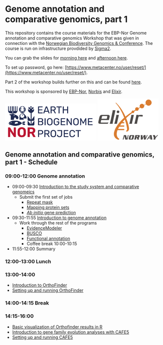 # Genome annotation and comparative genomics, part 1

This repository contains the course materials for the EBP-Nor Genome annotation and comparative genomics Workshop that was given in connection with the [Norwegian Biodiversity Genomics & Conference](https://www.ebpnor.org/english/conference/). The course is run on infrastructure provdided by [Sigma2](https://www.sigma2.no/).

You can grab the slides for [morning here](Genome_assembly_annotation_and_comparative_genomics_day_2_morning.pdf) and [afternoon here](Genome_assembly_annotation_and_comparative_genomics_day_2_afternoon.pdf).

To set up password, go here: [https://www.metacenter.no/user/reset/](https://www.metacenter.no/user/reset/).

Part 2 of the workshop builds further on this and can be found [here](https://github.com/ebp-nor/workshop-2024/tree/main/day3_comparative_genomics). 

This workshop is sponsored by [EBP-Nor](https://www.ebpnor.org/), [Norbis](https://norbis.w.uib.no/) and [Elixir](https://elixir.no/).

<img src="../day3_comparative_genomics/EBP_Nor-orig.png" alt="EBP_Nor logo" width="300"/> <img src="../data/Elixir.no.logo.png" alt="Elixir.no logo" width="200"/> 


##  Genome annotation and comparative genomics, part 1 - Schedule

### 09:00-12:00 Genome annotation

* 09:00-09:30 [Introduction to the study system and comparative genomeics](00_introduction.md)
  * Submit the first set of jobs
    * [Repeat mask](01_repeatmasking.md)
    * [Mapping protein sets](02_miniprot.md)
    * [_Ab initio_ gene prediction](03_galba.md)
* 09:30-11:55 [Introduction to genome annotation](slides_morning.pdf)
  * Work through the rest of the programs
    * [EvidenceModeler](04_evm.md)
    * [BUSCO](05_busco.md)
    * [Functional annotation](06_functional.md)
    * Coffee break 10:00-10:15
* 11:55-12:00 Summary

### 12:00-13:00 Lunch

### 13:00-14:00 
* [Introduction to OrthoFinder](slides_afternoon.pdf)
* [Setting up and running OrthoFinder](orthofinder.md)

### 14:00-14:15 Break

### 14:15-16:00 
* [Basic visualization of Orthofinder results in R](https://html-preview.github.io/?url=https://raw.githubusercontent.com/ebp-nor/workshop-2024/main/day2_genome_annotation/Orthofinder_stats_2024.html)
* [Introduction to gene family evolution analyses with CAFE5](Introduction_to_CAFE.pdf)
* [Setting up and running CAFE5](CAFE5.md)

